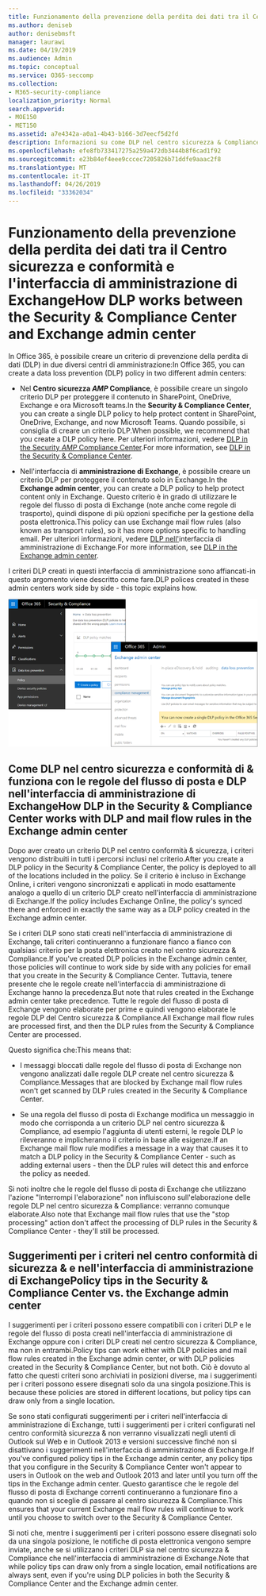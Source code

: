 ```yaml
---
title: Funzionamento della prevenzione della perdita dei dati tra il Centro sicurezza e conformità e l'interfaccia di amministrazione di Exchange
ms.author: deniseb
author: denisebmsft
manager: laurawi
ms.date: 04/19/2019
ms.audience: Admin
ms.topic: conceptual
ms.service: O365-seccomp
ms.collection:
- M365-security-compliance
localization_priority: Normal
search.appverid:
- MOE150
- MET150
ms.assetid: a7e4342a-a0a1-4b43-b166-3d7eecf5d2fd
description: Informazioni su come DLP nel centro sicurezza & Compliance funziona con le regole del flusso di posta e DLP (regole di trasporto) nell'interfaccia di amministrazione di Exchange.
ms.openlocfilehash: efe8fb733417275a259a472db3444b8f6cad1f92
ms.sourcegitcommit: e23b84ef4eee9cccec7205826b71ddfe9aaac2f8
ms.translationtype: MT
ms.contentlocale: it-IT
ms.lasthandoff: 04/26/2019
ms.locfileid: "33362034"
---
```

# <a name="how-dlp-works-between-the-security--compliance-center-and-exchange-admin-center"></a><span data-ttu-id="c2d68-103">Funzionamento della prevenzione della perdita dei dati tra il Centro sicurezza e conformità e l'interfaccia di amministrazione di Exchange</span><span class="sxs-lookup"><span data-stu-id="c2d68-103">How DLP works between the Security & Compliance Center and Exchange admin center</span></span>

<span data-ttu-id="c2d68-104">In Office 365, è possibile creare un criterio di prevenzione della perdita di dati (DLP) in due diversi centri di amministrazione:</span><span class="sxs-lookup"><span data-stu-id="c2d68-104">In Office 365, you can create a data loss prevention (DLP) policy in two different admin centers:</span></span>
  
- <span data-ttu-id="c2d68-105">Nel **Centro sicurezza _AMP_ Compliance**, è possibile creare un singolo criterio DLP per proteggere il contenuto in SharePoint, OneDrive, Exchange e ora Microsoft teams.</span><span class="sxs-lookup"><span data-stu-id="c2d68-105">In the **Security & Compliance Center**, you can create a single DLP policy to help protect content in SharePoint, OneDrive, Exchange, and now Microsoft Teams.</span></span> <span data-ttu-id="c2d68-106">Quando possibile, si consiglia di creare un criterio DLP.</span><span class="sxs-lookup"><span data-stu-id="c2d68-106">When possible, we recommend that you create a DLP policy here.</span></span> <span data-ttu-id="c2d68-107">Per ulteriori informazioni, vedere [DLP in the Security _AMP_ Compliance Center](data-loss-prevention-policies.md).</span><span class="sxs-lookup"><span data-stu-id="c2d68-107">For more information, see [DLP in the Security & Compliance Center](data-loss-prevention-policies.md).</span></span>
    
- <span data-ttu-id="c2d68-108">Nell'interfaccia di **amministrazione di Exchange**, è possibile creare un criterio DLP per proteggere il contenuto solo in Exchange.</span><span class="sxs-lookup"><span data-stu-id="c2d68-108">In the **Exchange admin center**, you can create a DLP policy to help protect content only in Exchange.</span></span> <span data-ttu-id="c2d68-109">Questo criterio è in grado di utilizzare le regole del flusso di posta di Exchange (note anche come regole di trasporto), quindi dispone di più opzioni specifiche per la gestione della posta elettronica.</span><span class="sxs-lookup"><span data-stu-id="c2d68-109">This policy can use Exchange mail flow rules (also known as transport rules), so it has more options specific to handling email.</span></span> <span data-ttu-id="c2d68-110">Per ulteriori informazioni, vedere [DLP nell'](https://go.microsoft.com/fwlink/?linkid=852311)interfaccia di amministrazione di Exchange.</span><span class="sxs-lookup"><span data-stu-id="c2d68-110">For more information, see [DLP in the Exchange admin center](https://go.microsoft.com/fwlink/?linkid=852311).</span></span>
    
<span data-ttu-id="c2d68-111">I criteri DLP creati in questi interfaccia di amministrazione sono affiancati-in questo argomento viene descritto come fare.</span><span class="sxs-lookup"><span data-stu-id="c2d68-111">DLP polices created in these admin centers work side by side - this topic explains how.</span></span>
  
![Pagine DLP in centro sicurezza e conformità e interfaccia di amministrazione di Exchange](media/d3eaa7e7-3b16-457b-bd9c-26707f7b584f.png)
  
## <a name="how-dlp-in-the-security--compliance-center-works-with-dlp-and-mail-flow-rules-in-the-exchange-admin-center"></a><span data-ttu-id="c2d68-113">Come DLP nel centro sicurezza e conformità di & funziona con le regole del flusso di posta e DLP nell'interfaccia di amministrazione di Exchange</span><span class="sxs-lookup"><span data-stu-id="c2d68-113">How DLP in the Security & Compliance Center works with DLP and mail flow rules in the Exchange admin center</span></span>

<span data-ttu-id="c2d68-114">Dopo aver creato un criterio DLP nel centro conformità & sicurezza, i criteri vengono distribuiti in tutti i percorsi inclusi nel criterio.</span><span class="sxs-lookup"><span data-stu-id="c2d68-114">After you create a DLP policy in the Security & Compliance Center, the policy is deployed to all of the locations included in the policy.</span></span> <span data-ttu-id="c2d68-115">Se il criterio è incluso in Exchange Online, i criteri vengono sincronizzati e applicati in modo esattamente analogo a quello di un criterio DLP creato nell'interfaccia di amministrazione di Exchange.</span><span class="sxs-lookup"><span data-stu-id="c2d68-115">If the policy includes Exchange Online, the policy's synced there and enforced in exactly the same way as a DLP policy created in the Exchange admin center.</span></span> 
  
<span data-ttu-id="c2d68-116">Se i criteri DLP sono stati creati nell'interfaccia di amministrazione di Exchange, tali criteri continueranno a funzionare fianco a fianco con qualsiasi criterio per la posta elettronica creato nel centro sicurezza & Compliance.</span><span class="sxs-lookup"><span data-stu-id="c2d68-116">If you've created DLP policies in the Exchange admin center, those policies will continue to work side by side with any policies for email that you create in the Security & Compliance Center.</span></span> <span data-ttu-id="c2d68-117">Tuttavia, tenere presente che le regole create nell'interfaccia di amministrazione di Exchange hanno la precedenza.</span><span class="sxs-lookup"><span data-stu-id="c2d68-117">But note that rules created in the Exchange admin center take precedence.</span></span> <span data-ttu-id="c2d68-118">Tutte le regole del flusso di posta di Exchange vengono elaborate per prime e quindi vengono elaborate le regole DLP del Centro sicurezza & Compliance.</span><span class="sxs-lookup"><span data-stu-id="c2d68-118">All Exchange mail flow rules are processed first, and then the DLP rules from the Security & Compliance Center are processed.</span></span>
  
<span data-ttu-id="c2d68-119">Questo significa che:</span><span class="sxs-lookup"><span data-stu-id="c2d68-119">This means that:</span></span>
  
- <span data-ttu-id="c2d68-120">I messaggi bloccati dalle regole del flusso di posta di Exchange non vengono analizzati dalle regole DLP create nel centro sicurezza & Compliance.</span><span class="sxs-lookup"><span data-stu-id="c2d68-120">Messages that are blocked by Exchange mail flow rules won't get scanned by DLP rules created in the Security & Compliance Center.</span></span>
    
- <span data-ttu-id="c2d68-121">Se una regola del flusso di posta di Exchange modifica un messaggio in modo che corrisponda a un criterio DLP nel centro sicurezza & Compliance, ad esempio l'aggiunta di utenti esterni, le regole DLP lo rileveranno e implicheranno il criterio in base alle esigenze.</span><span class="sxs-lookup"><span data-stu-id="c2d68-121">If an Exchange mail flow rule modifies a message in a way that causes it to match a DLP policy in the Security & Compliance Center - such as adding external users - then the DLP rules will detect this and enforce the policy as needed.</span></span>
    
<span data-ttu-id="c2d68-122">Si noti inoltre che le regole del flusso di posta di Exchange che utilizzano l'azione "Interrompi l'elaborazione" non influiscono sull'elaborazione delle regole DLP nel centro sicurezza & Compliance: verranno comunque elaborate.</span><span class="sxs-lookup"><span data-stu-id="c2d68-122">Also note that Exchange mail flow rules that use the "stop processing" action don't affect the processing of DLP rules in the Security & Compliance Center - they'll still be processed.</span></span>
  
## <a name="policy-tips-in-the-security--compliance-center-vs-the-exchange-admin-center"></a><span data-ttu-id="c2d68-123">Suggerimenti per i criteri nel centro conformità di sicurezza & e nell'interfaccia di amministrazione di Exchange</span><span class="sxs-lookup"><span data-stu-id="c2d68-123">Policy tips in the Security & Compliance Center vs. the Exchange admin center</span></span>

<span data-ttu-id="c2d68-124">I suggerimenti per i criteri possono essere compatibili con i criteri DLP e le regole del flusso di posta creati nell'interfaccia di amministrazione di Exchange oppure con i criteri DLP creati nel centro sicurezza & Compliance, ma non in entrambi.</span><span class="sxs-lookup"><span data-stu-id="c2d68-124">Policy tips can work either with DLP policies and mail flow rules created in the Exchange admin center, or with DLP policies created in the Security & Compliance Center, but not both.</span></span> <span data-ttu-id="c2d68-125">Ciò è dovuto al fatto che questi criteri sono archiviati in posizioni diverse, ma i suggerimenti per i criteri possono essere disegnati solo da una singola posizione.</span><span class="sxs-lookup"><span data-stu-id="c2d68-125">This is because these policies are stored in different locations, but policy tips can draw only from a single location.</span></span>
  
<span data-ttu-id="c2d68-126">Se sono stati configurati suggerimenti per i criteri nell'interfaccia di amministrazione di Exchange, tutti i suggerimenti per i criteri configurati nel centro conformità sicurezza & non verranno visualizzati negli utenti di Outlook sul Web e in Outlook 2013 e versioni successive finché non si disattivano i suggerimenti nell'interfaccia di amministrazione di Exchange.</span><span class="sxs-lookup"><span data-stu-id="c2d68-126">If you've configured policy tips in the Exchange admin center, any policy tips that you configure in the Security & Compliance Center won't appear to users in Outlook on the web and Outlook 2013 and later until you turn off the tips in the Exchange admin center.</span></span> <span data-ttu-id="c2d68-127">Questo garantisce che le regole del flusso di posta di Exchange correnti continueranno a funzionare fino a quando non si sceglie di passare al centro sicurezza & Compliance.</span><span class="sxs-lookup"><span data-stu-id="c2d68-127">This ensures that your current Exchange mail flow rules will continue to work until you choose to switch over to the Security & Compliance Center.</span></span>
  
<span data-ttu-id="c2d68-128">Si noti che, mentre i suggerimenti per i criteri possono essere disegnati solo da una singola posizione, le notifiche di posta elettronica vengono sempre inviate, anche se si utilizzano i criteri DLP sia nel centro sicurezza & Compliance che nell'interfaccia di amministrazione di Exchange.</span><span class="sxs-lookup"><span data-stu-id="c2d68-128">Note that while policy tips can draw only from a single location, email notifications are always sent, even if you're using DLP policies in both the Security & Compliance Center and the Exchange admin center.</span></span>
  

